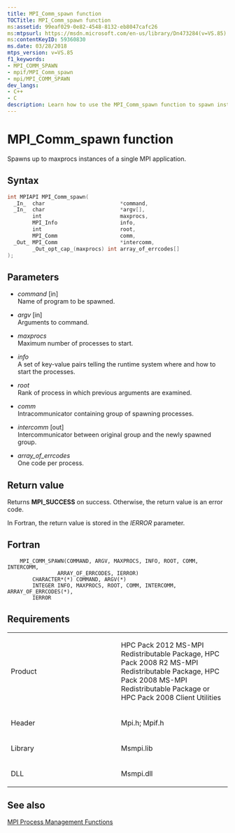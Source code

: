 ```yaml
---
title: MPI_Comm_spawn function
TOCTitle: MPI_Comm_spawn function
ms:assetid: 99eaf029-0e82-4548-8132-eb8047cafc26
ms:mtpsurl: https://msdn.microsoft.com/en-us/library/Dn473284(v=VS.85)
ms:contentKeyID: 59360830
ms.date: 03/28/2018
mtps_version: v=VS.85
f1_keywords:
- MPI_COMM_SPAWN
- mpif/MPI_Comm_spawn
- mpi/MPI_COMM_SPAWN
dev_langs:
- C++
- C
description: Learn how to use the MPI_Comm_spawn function to spawn instances of an MPI application. Detailed syntax, parameters, and return values explained.
---
```


# MPI\_Comm\_spawn function

Spawns up to maxprocs instances of a single MPI application.

## Syntax

``` c++
int MPIAPI MPI_Comm_spawn(
  _In_  char                        *command,
  _In_  char                        *argv[],
        int                         maxprocs,
        MPI_Info                    info,
        int                         root,
        MPI_Comm                    comm,
  _Out_ MPI_Comm                    *intercomm,
        _Out_opt_cap_(maxprocs) int array_of_errcodes[]
);
```

## Parameters

  - *command* \[in\]  
    Name of program to be spawned.

  - *argv* \[in\]  
    Arguments to command.

  - *maxprocs*  
    Maximum number of processes to start.

  - *info*  
    A set of key-value pairs telling the runtime system where and how to start the processes.

  - *root*  
    Rank of process in which previous arguments are examined.

  - *comm*  
    Intracommunicator containing group of spawning processes.

  - *intercomm* \[out\]  
    Intercommunicator between original group and the newly spawned group.

  - *array\_of\_errcodes*  
    One code per process.

## Return value

Returns **MPI\_SUCCESS** on success. Otherwise, the return value is an error code.

In Fortran, the return value is stored in the *IERROR* parameter.

## Fortran

``` FORTRAN
    MPI_COMM_SPAWN(COMMAND, ARGV, MAXPROCS, INFO, ROOT, COMM, INTERCOMM,
                ARRAY_OF_ERRCODES, IERROR)
        CHARACTER*(*) COMMAND, ARGV(*)
        INTEGER INFO, MAXPROCS, ROOT, COMM, INTERCOMM, ARRAY_OF_ERRCODES(*),
        IERROR
```

## Requirements

<table>
<colgroup>
<col style="width: 50%" />
<col style="width: 50%" />
</colgroup>
<tbody>
<tr class="odd">
<td><p>Product</p></td>
<td><p>HPC Pack 2012 MS-MPI Redistributable Package, HPC Pack 2008 R2 MS-MPI Redistributable Package, HPC Pack 2008 MS-MPI Redistributable Package or HPC Pack 2008 Client Utilities</p></td>
</tr>
<tr class="even">
<td><p>Header</p></td>
<td>Mpi.h;
Mpif.h</td>
</tr>
<tr class="odd">
<td><p>Library</p></td>
<td>Msmpi.lib</td>
</tr>
<tr class="even">
<td><p>DLL</p></td>
<td>Msmpi.dll</td>
</tr>
</tbody>
</table>


## See also

[MPI Process Management Functions](mpi-process-management-functions.md)

